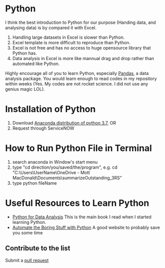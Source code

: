 # Python
I think the best introduction to Python for our purpose (Handing data, and analysing data) is by compared it with Excel.

1. Handling large datasets in Excel is slower than Python.
2. Excel template is more difficult to reproduce than Python.
3. Excel is not free and has no access to huge opensource library that Python has.
4. Data analysis in Excel is more like mannual drag and drop rather than automated like Python.

Highly encourage all of you to learn Python, especially [Pandas](https://pandas.pydata.org/), a data analysis package. You would learn enough to read codes in my repository within weeks (Yes. My codes are not rocket science. I did not use any genius magic LOL).

# Installation of Python
1. Download [Anaconda distribution of python 3.7](https://www.anaconda.com/distribution/), OR
2. Request through ServiceNOW

# How to Run Python File in Terminal
1. search anaconda in Window's start menu
2. type "cd direction/you/saved/the/program", e.g. cd "C:\Users\UserName\OneDrive - Mott MacDonald\Documents\summarizeOutstanding_3RS"
3. type python fileName

# Useful Resources to Learn Python
* [Python for Data Analysis](https://www.oreilly.com/library/view/python-for-data/9781491957653/)
  This is the main book I read when I started learning Python.
* [Automate the Boring Stuff with Python](https://automatetheboringstuff.com/)
  A good website to probably save you some time

## Contribute to the list
Submit a [pull request](https://help.github.com/en/articles/about-pull-requests)
